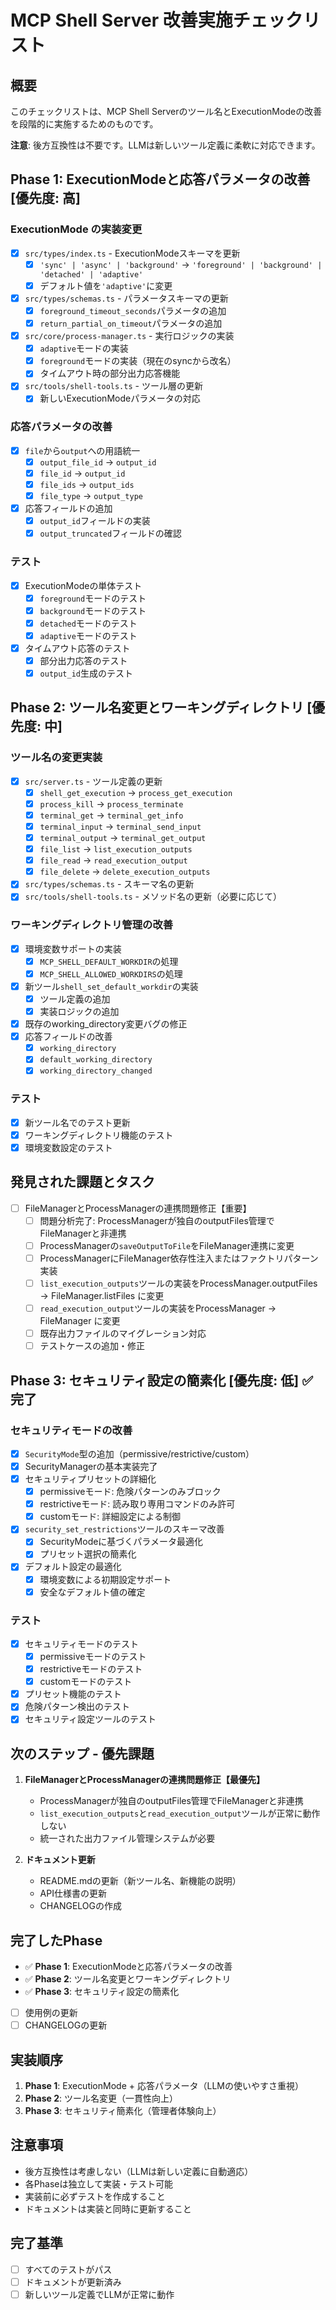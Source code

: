 # MCP Shell Server 改善実施チェックリスト

## 概要
このチェックリストは、MCP Shell Serverのツール名とExecutionModeの改善を段階的に実施するためのものです。

**注意**: 後方互換性は不要です。LLMは新しいツール定義に柔軟に対応できます。

## Phase 1: ExecutionModeと応答パラメータの改善 [優先度: 高]

### ExecutionMode の実装変更
- [x] `src/types/index.ts` - ExecutionModeスキーマを更新
  - [x] `'sync' | 'async' | 'background'` → `'foreground' | 'background' | 'detached' | 'adaptive'`
  - [x] デフォルト値を`'adaptive'`に変更
- [x] `src/types/schemas.ts` - パラメータスキーマの更新
  - [x] `foreground_timeout_seconds`パラメータの追加
  - [x] `return_partial_on_timeout`パラメータの追加
- [x] `src/core/process-manager.ts` - 実行ロジックの実装
  - [x] `adaptive`モードの実装
  - [x] `foreground`モードの実装（現在のsyncから改名）
  - [x] タイムアウト時の部分出力応答機能
- [x] `src/tools/shell-tools.ts` - ツール層の更新
  - [x] 新しいExecutionModeパラメータの対応

### 応答パラメータの改善
- [x] `file`から`output`への用語統一
  - [x] `output_file_id` → `output_id`
  - [x] `file_id` → `output_id`
  - [x] `file_ids` → `output_ids`
  - [x] `file_type` → `output_type`
- [x] 応答フィールドの追加
  - [x] `output_id`フィールドの実装
  - [x] `output_truncated`フィールドの確認

### テスト
- [x] ExecutionModeの単体テスト
  - [x] `foreground`モードのテスト
  - [x] `background`モードのテスト  
  - [x] `detached`モードのテスト
  - [x] `adaptive`モードのテスト
- [x] タイムアウト応答のテスト
  - [x] 部分出力応答のテスト
  - [x] `output_id`生成のテスト

## Phase 2: ツール名変更とワーキングディレクトリ [優先度: 中]

### ツール名の変更実装
- [x] `src/server.ts` - ツール定義の更新
  - [x] `shell_get_execution` → `process_get_execution`
  - [x] `process_kill` → `process_terminate`
  - [x] `terminal_get` → `terminal_get_info`
  - [x] `terminal_input` → `terminal_send_input`
  - [x] `terminal_output` → `terminal_get_output`
  - [x] `file_list` → `list_execution_outputs`
  - [x] `file_read` → `read_execution_output`
  - [x] `file_delete` → `delete_execution_outputs`
- [x] `src/types/schemas.ts` - スキーマ名の更新
- [x] `src/tools/shell-tools.ts` - メソッド名の更新（必要に応じて）

### ワーキングディレクトリ管理の改善
- [x] 環境変数サポートの実装
  - [x] `MCP_SHELL_DEFAULT_WORKDIR`の処理
  - [x] `MCP_SHELL_ALLOWED_WORKDIRS`の処理
- [x] 新ツール`shell_set_default_workdir`の実装
  - [x] ツール定義の追加
  - [x] 実装ロジックの追加
- [x] 既存のworking_directory変更バグの修正
- [x] 応答フィールドの改善
  - [x] `working_directory`
  - [x] `default_working_directory` 
  - [x] `working_directory_changed`

### テスト
- [x] 新ツール名でのテスト更新
- [x] ワーキングディレクトリ機能のテスト
- [x] 環境変数設定のテスト

## 発見された課題とタスク

- [ ] FileManagerとProcessManagerの連携問題修正【重要】
  - [ ] 問題分析完了: ProcessManagerが独自のoutputFiles管理でFileManagerと非連携
  - [ ] ProcessManagerの`saveOutputToFile`をFileManager連携に変更
  - [ ] ProcessManagerにFileManager依存性注入またはファクトリパターン実装
  - [ ] `list_execution_outputs`ツールの実装をProcessManager.outputFiles → FileManager.listFiles に変更
  - [ ] `read_execution_output`ツールの実装をProcessManager → FileManager に変更
  - [ ] 既存出力ファイルのマイグレーション対応
  - [ ] テストケースの追加・修正

## Phase 3: セキュリティ設定の簡素化 [優先度: 低] ✅ **完了**

### セキュリティモードの改善
- [x] `SecurityMode`型の追加（permissive/restrictive/custom）
- [x] SecurityManagerの基本実装完了
- [x] セキュリティプリセットの詳細化
  - [x] permissiveモード: 危険パターンのみブロック
  - [x] restrictiveモード: 読み取り専用コマンドのみ許可
  - [x] customモード: 詳細設定による制御
- [x] `security_set_restrictions`ツールのスキーマ改善
  - [x] SecurityModeに基づくパラメータ最適化
  - [x] プリセット選択の簡素化
- [x] デフォルト設定の最適化
  - [x] 環境変数による初期設定サポート
  - [x] 安全なデフォルト値の確定

### テスト
- [x] セキュリティモードのテスト
  - [x] permissiveモードのテスト
  - [x] restrictiveモードのテスト
  - [x] customモードのテスト
- [x] プリセット機能のテスト
- [x] 危険パターン検出のテスト
- [x] セキュリティ設定ツールのテスト

## 次のステップ - 優先課題

1. **FileManagerとProcessManagerの連携問題修正【最優先】**
   - ProcessManagerが独自のoutputFiles管理でFileManagerと非連携
   - `list_execution_outputs`と`read_execution_output`ツールが正常に動作しない
   - 統一された出力ファイル管理システムが必要

2. **ドキュメント更新**
   - README.mdの更新（新ツール名、新機能の説明）
   - API仕様書の更新
   - CHANGELOGの作成

## 完了したPhase

- ✅ **Phase 1**: ExecutionModeと応答パラメータの改善
- ✅ **Phase 2**: ツール名変更とワーキングディレクトリ
- ✅ **Phase 3**: セキュリティ設定の簡素化
- [ ] 使用例の更新
- [ ] CHANGELOGの更新

## 実装順序

1. **Phase 1**: ExecutionMode + 応答パラメータ（LLMの使いやすさ重視）
2. **Phase 2**: ツール名変更（一貫性向上）
3. **Phase 3**: セキュリティ簡素化（管理者体験向上）

## 注意事項

- 後方互換性は考慮しない（LLMは新しい定義に自動適応）
- 各Phaseは独立して実装・テスト可能
- 実装前に必ずテストを作成すること
- ドキュメントは実装と同時に更新すること

## 完了基準

- [ ] すべてのテストがパス
- [ ] ドキュメントが更新済み
- [ ] 新しいツール定義でLLMが正常に動作
